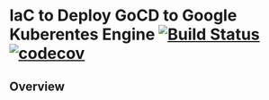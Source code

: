 # IaC to Deploy GoCD to Google Kuberentes Engine [![Build Status](https://travis-ci.org/lzysh/ops-gke-gocd.svg?branch=master)](https://travis-ci.org/lzysh/ops-gke-gocd) [![codecov](https://codecov.io/gh/lzysh/ops-gke-gocd/branch/master/graph/badge.svg)](https://codecov.io/gh/lzysh/ops-gke-gocd)

## Overview
